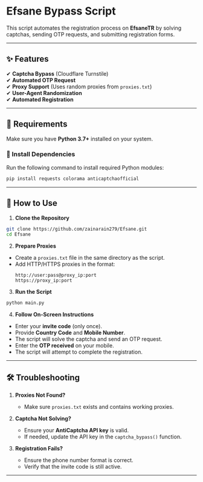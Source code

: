 # Efsane Bypass Script  

This script automates the registration process on **EfsaneTR** by solving captchas, sending OTP requests, and submitting registration forms.  

---

## ✨ Features  
✔ **Captcha Bypass** (Cloudflare Turnstile)  
✔ **Automated OTP Request**  
✔ **Proxy Support** (Uses random proxies from `proxies.txt`)  
✔ **User-Agent Randomization**  
✔ **Automated Registration**  

---

## 📜 Requirements  

Make sure you have **Python 3.7+** installed on your system.  

### 🔧 Install Dependencies  

Run the following command to install required Python modules:  

```bash
pip install requests colorama anticaptchaofficial
```

---

## 🚀 How to Use  

1. **Clone the Repository**  

```bash
git clone https://github.com/zainarain279/Efsane.git
cd Efsane
```

2. **Prepare Proxies**  

- Create a `proxies.txt` file in the same directory as the script.  
- Add HTTP/HTTPS proxies in the format:  
  ```
  http://user:pass@proxy_ip:port
  https://proxy_ip:port
  ```
  
3. **Run the Script**  

```bash
python main.py
```

4. **Follow On-Screen Instructions**  

- Enter your **invite code** (only once).  
- Provide **Country Code** and **Mobile Number**.  
- The script will solve the captcha and send an OTP request.  
- Enter the **OTP received** on your mobile.  
- The script will attempt to complete the registration.  

---

## 🛠 Troubleshooting  

1. **Proxies Not Found?**  
   - Make sure `proxies.txt` exists and contains working proxies.  
   
2. **Captcha Not Solving?**  
   - Ensure your **AntiCaptcha API key** is valid.  
   - If needed, update the API key in the `captcha_bypass()` function.  

3. **Registration Fails?**  
   - Ensure the phone number format is correct.  
   - Verify that the invite code is still active.  

---

